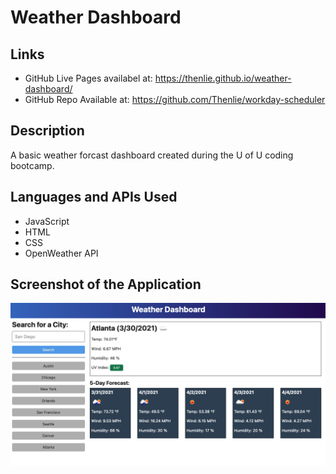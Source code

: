 # Weather Dashboard

## Links

* GitHub Live Pages availabel at: https://thenlie.github.io/weather-dashboard/
* GitHub Repo Available at: https://github.com/Thenlie/workday-scheduler

## Description

A basic weather forcast dashboard created during the U of U coding bootcamp. 

## Languages and APIs Used

* JavaScript
* HTML
* CSS
* OpenWeather API

## Screenshot of the Application

![Screenshot of weather dashboard application](https://github.com/Thenlie/weather-dashboard/blob/main/assets/images/mockup.png)